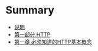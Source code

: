 # Summary

* [说明](README.md)
* [第一部分 HTTP](chapter1.md)
* [第一章 必须知道的HTTP基本概念](di-yi-zhang-bi-xu-zhi-dao-de-http-ji-ben-gai-nian.md)

